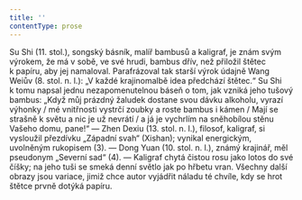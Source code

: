 ```yaml
---
title: ''
contentType: prose
---
```


<section>

Su Shi (11. stol.), songský básník, malíř bambusů a kaligraf, je znám svým výrokem, že má v sobě, ve své hrudi, bambus dřív, než přiložil štětec k papíru, aby jej namaloval. Parafrázoval tak starší výrok údajně Wang Weiův (8. stol. n. l.): „V každé krajinomalbě idea předchází štětec.“ Su Shi k tomu napsal jednu nezapomenutelnou báseň o tom, jak vzniká jeho tušový bambus: „Když můj prázdný žaludek dostane svou dávku alkoholu, vyrazí výhonky / mé vnitřnosti vystrčí zoubky a roste bambus i kámen / Mají se strašně k světu a nic je už nevrátí / a já je vychrlím na sněhobílou stěnu Vašeho domu, pane!“ — Zhen Dexiu (13. stol. n. l.), filosof, kaligraf, si vysloužil přezdívku „Západní svah“ (Xishan); vynikal energickým, uvolněným rukopisem (3). — Dong Yuan (10. stol. n. l.), známý krajinář, měl pseudonym „Severní sad“ (4). — Kaligraf chytá čistou rosu jako lotos do své číšky; na jeho tuši se smeká denní světlo jak po hřbetu vran. Všechny další obrazy jsou variace, jimiž chce autor vyjádřit náladu té chvíle, kdy se hrot štětce prvně dotýká papíru.

</section>

